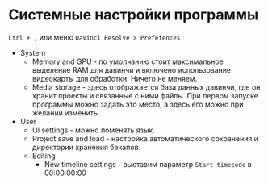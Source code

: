 # Системные настройки программы

`Ctrl + ,` или меню `DaVinci Resolve > Prefefences`

* System
  * Memory and GPU - по умолчанию стоит максимальное выделение RAM для давинчи и включено использование видеокарты для обработки. Ничего не меняем.
  * Media storage - здесь отображается база данных давинчи, где он хранит проекты и связанные с ними файлы. При первом запуске программы можно задать это место, а здесь его можно при желании изменить.
* User
  * UI settings - можно поменять язык.
  * Project save and load - настройка автоматического сохранения и директории хранения бэкапов.
  * Editing
    * New timeline settings - выставим параметр `Start timecode` в 00:00:00:00